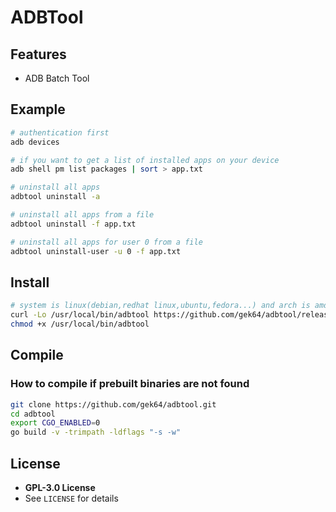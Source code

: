 # ADBTool

## Features

- ADB Batch Tool

## Example

```sh
# authentication first
adb devices

# if you want to get a list of installed apps on your device
adb shell pm list packages | sort > app.txt

# uninstall all apps
adbtool uninstall -a

# uninstall all apps from a file
adbtool uninstall -f app.txt

# uninstall all apps for user 0 from a file
adbtool uninstall-user -u 0 -f app.txt
```

## Install

```sh
# system is linux(debian,redhat linux,ubuntu,fedora...) and arch is amd64
curl -Lo /usr/local/bin/adbtool https://github.com/gek64/adbtool/releases/latest/download/adbtool-linux-amd64
chmod +x /usr/local/bin/adbtool
```

## Compile

### How to compile if prebuilt binaries are not found

```sh
git clone https://github.com/gek64/adbtool.git
cd adbtool
export CGO_ENABLED=0
go build -v -trimpath -ldflags "-s -w"
```

## License

- **GPL-3.0 License**
- See `LICENSE` for details
